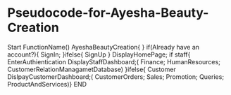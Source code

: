 # Pseudocode-for-Ayesha-Beauty-Creation
Start
FunctionName()
AyeshaBeautyCreation{
}
if(Already have an account?){
SignIn;
}ifelse{
SignUp
}
DisplayHomePage;
if staff{
EnterAuthientication
DisplayStaffDashboard;(
Finance;
HumanResources;
CustomerRelationManagametDatabase)
}ifelse{
Customer
DislpayCustomerDashboard;(
CustomerOrders;
Sales;
Promotion;
Queries;
ProductAndServices)}
END
